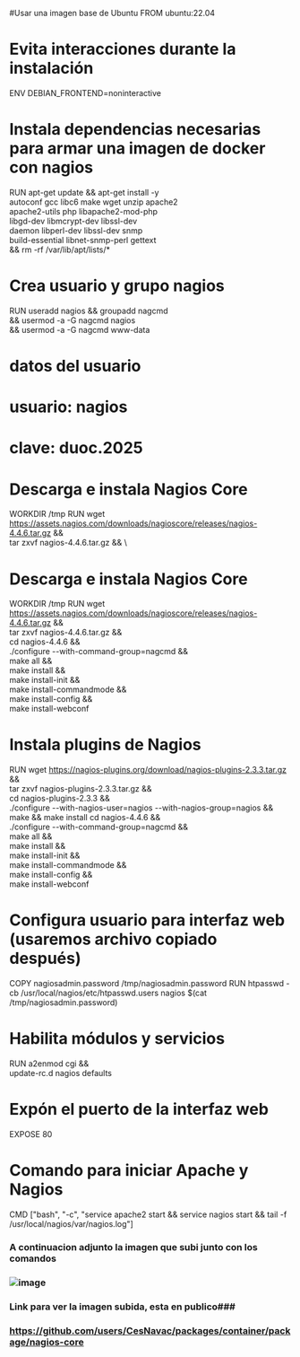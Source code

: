  #Usar una imagen base de Ubuntu
FROM ubuntu:22.04

# Evita interacciones durante la instalación
ENV DEBIAN_FRONTEND=noninteractive

# Instala dependencias necesarias para armar una imagen de docker con nagios
RUN apt-get update && apt-get install -y \
    autoconf gcc libc6 make wget unzip apache2 \
    apache2-utils php libapache2-mod-php \
    libgd-dev libmcrypt-dev libssl-dev \
    daemon libperl-dev libssl-dev snmp \
    build-essential libnet-snmp-perl gettext \
    && rm -rf /var/lib/apt/lists/*

# Crea usuario y grupo nagios
RUN useradd nagios && groupadd nagcmd \
    && usermod -a -G nagcmd nagios \
    && usermod -a -G nagcmd www-data
# datos del usuario
# usuario: nagios
# clave: duoc.2025


# Descarga e instala Nagios Core
WORKDIR /tmp
RUN wget https://assets.nagios.com/downloads/nagioscore/releases/nagios-4.4.6.tar.gz && \
    tar zxvf nagios-4.4.6.tar.gz && \
# Descarga e instala Nagios Core
WORKDIR /tmp
RUN wget https://assets.nagios.com/downloads/nagioscore/releases/nagios-4.4.6.tar.gz && \
    tar zxvf nagios-4.4.6.tar.gz && \
    cd nagios-4.4.6 && \
    ./configure --with-command-group=nagcmd && \
    make all && \
    make install && \
    make install-init && \
    make install-commandmode && \
    make install-config && \
    make install-webconf

# Instala plugins de Nagios
RUN wget https://nagios-plugins.org/download/nagios-plugins-2.3.3.tar.gz && \
    tar zxvf nagios-plugins-2.3.3.tar.gz && \
    cd nagios-plugins-2.3.3 && \
    ./configure --with-nagios-user=nagios --with-nagios-group=nagios && \
    make && make install
    cd nagios-4.4.6 && \
    ./configure --with-command-group=nagcmd && \
    make all && \
    make install && \
    make install-init && \
    make install-commandmode && \
    make install-config && \
    make install-webconf
# Configura usuario para interfaz web (usaremos archivo copiado después)
COPY nagiosadmin.password /tmp/nagiosadmin.password
RUN htpasswd -cb /usr/local/nagios/etc/htpasswd.users nagios $(cat /tmp/nagiosadmin.password)

# Habilita módulos y servicios
RUN a2enmod cgi && \
    update-rc.d nagios defaults

# Expón el puerto de la interfaz web
EXPOSE 80

# Comando para iniciar Apache y Nagios
CMD ["bash", "-c", "service apache2 start && service nagios start && tail -f /usr/local/nagios/var/nagios.log"]
### A continuacion adjunto la imagen que subi junto con los comandos ###
### ![image](https://github.com/user-attachments/assets/d1141c41-01cf-4bc0-95fd-20e809cc37fb)
### Link para ver la imagen subida, esta en publico###
### https://github.com/users/CesNavac/packages/container/package/nagios-core 
